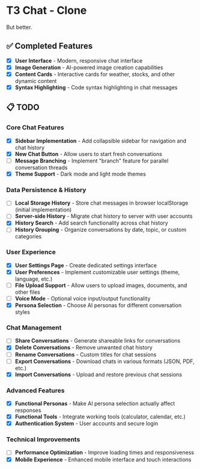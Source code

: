 # T3 Chat - Clone
But better.

## ✅ Completed Features
- [x] **User Interface** - Modern, responsive chat interface
- [x] **Image Generation** - AI-powered image creation capabilities
- [x] **Content Cards** - Interactive cards for weather, stocks, and other dynamic content
- [x] **Syntax Highlighting** - Code syntax highlighting in chat messages

## 📋 TODO

### Core Chat Features
- [x] **Sidebar Implementation** - Add collapsible sidebar for navigation and chat history
- [x] **New Chat Button** - Allow users to start fresh conversations
- [ ] **Message Branching** - Implement "branch" feature for parallel conversation threads
- [x] **Theme Support** - Dark mode and light mode themes

### Data Persistence & History
- [ ] **Local Storage History** - Store chat messages in browser localStorage (initial implementation)
- [ ] **Server-side History** - Migrate chat history to server with user accounts
- [x] **History Search** - Add search functionality across chat history
- [ ] **History Grouping** - Organize conversations by date, topic, or custom categories

### User Experience
- [x] **User Settings Page** - Create dedicated settings interface
- [x] **User Preferences** - Implement customizable user settings (theme, language, etc.)
- [ ] **File Upload Support** - Allow users to upload images, documents, and other files
- [ ] **Voice Mode** - Optional voice input/output functionality
- [x] **Persona Selection** - Choose AI personas for different conversation styles

### Chat Management
- [ ] **Share Conversations** - Generate shareable links for conversations
- [x] **Delete Conversations** - Remove unwanted chat history
- [ ] **Rename Conversations** - Custom titles for chat sessions
- [ ] **Export Conversations** - Download chats in various formats (JSON, PDF, etc.)
- [x] **Import Conversations** - Upload and restore previous chat sessions

### Advanced Features
- [x] **Functional Personas** - Make AI persona selection actually affect responses
- [x] **Functional Tools** - Integrate working tools (calculator, calendar, etc.)
- [x] **Authentication System** - User accounts and secure login

### Technical Improvements
- [ ] **Performance Optimization** - Improve loading times and responsiveness
- [x] **Mobile Experience** - Enhanced mobile interface and touch interactions